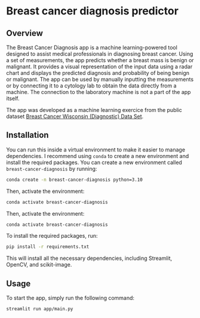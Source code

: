 # Breast cancer diagnosis predictor

## Overview

The Breast Cancer Diagnosis app is a machine learning-powered tool designed to assist medical professionals in diagnosing breast cancer. Using a set of measurements, the app predicts whether a breast mass is benign or malignant. It provides a visual representation of the input data using a radar chart and displays the predicted diagnosis and probability of being benign or malignant. The app can be used by manually inputting the measurements or by connecting it to a cytology lab to obtain the data directly from a machine. The connection to the laboratory machine is not a part of the app itself.

The app was developed as a machine learning exercice from the public dataset [Breast Cancer Wisconsin (Diagnostic) Data Set](https://www.kaggle.com/datasets/uciml/breast-cancer-wisconsin-data). 

## Installation

You can run this inside a virtual environment to make it easier to manage dependencies. I recommend using `conda` to create a new environment and install the required packages. You can create a new environment called `breast-cancer-diagnosis` by running:

```bash
conda create -n breast-cancer-diagnosis python=3.10 
```

Then, activate the environment:

```bash
conda activate breast-cancer-diagnosis
```

Then, activate the environment:

```bash
conda activate breast-cancer-diagnosis
```

To install the required packages, run:

```bash
pip install -r requirements.txt
```

This will install all the necessary dependencies, including Streamlit, OpenCV, and scikit-image.

## Usage
To start the app, simply run the following command:

```bash
streamlit run app/main.py
```


